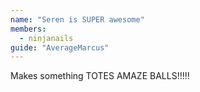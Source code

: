 ```yaml
---
name: "Seren is SUPER awesome"
members: 
  - ninjanails
guide: "AverageMarcus"
---
```


Makes something TOTES AMAZE BALLS!!!!!
